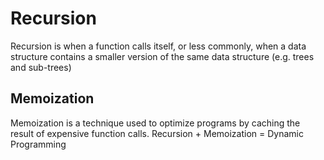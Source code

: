 # Recursion

  Recursion is when a function calls itself, or less commonly, when a data
  structure contains a smaller version of the same data structure (e.g. trees
  and sub-trees)


## Memoization
  Memoization is a technique used to optimize programs by caching the result
  of expensive function calls. Recursion + Memoization = Dynamic Programming
